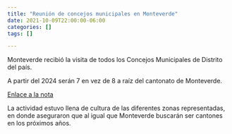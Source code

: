 ```yaml
---
title: "Reunión de concejos municipales en Monteverde"
date: 2021-10-09T22:00:00-06:00
categories: []
tags: []

---
```


Monteverde recibió la visita de todos los Concejos Municipales de Distrito del país.

<!--more-->

A partir del 2024 serán 7 en vez de 8 a raíz del cantonato de Monteverde.

[Enlace a la nota](https://fb.watch/8AuU4zaYvD/)

La actividad estuvo llena de cultura de las diferentes zonas representadas, en donde aseguraron que al igual que Monteverde buscarán ser cantones en los próximos años.
